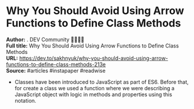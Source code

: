 # Why You Should Avoid Using Arrow Functions to Define Class Methods

**Author:** . DEV Community 👩‍💻👨‍💻  
**Full title:** Why You Should Avoid Using Arrow Functions to Define Class Methods  
**URL:** https://dev.to/sakhnyuk/why-you-should-avoid-using-arrow-functions-to-define-class-methods-213e  
**Source:** #articles #instapaper #readwise

- Classes have been introduced to JavaScript as part of ES6. Before that, for create a class we used a function where we were describing a JavaScript object with logic in methods and properties using this notation. 
   
